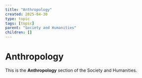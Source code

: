 ```yaml
---
title: "Anthropology"
created: 2025-04-30
type: topic
tags: [topic]
parent: "Society and Humanities"
children: []
---
```


# Anthropology

This is the **Anthropology** section of the Society and Humanities.
